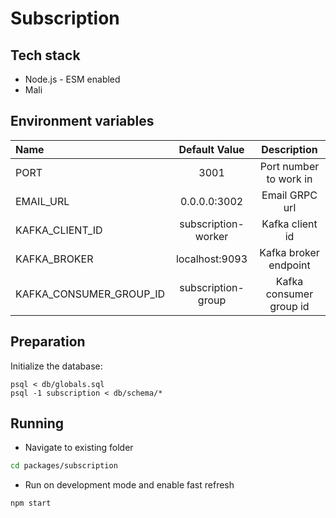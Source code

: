 # Subscription

## Tech stack

- Node.js - ESM enabled
- Mali

## Environment variables

| Name                    |    Default Value    |       Description       |
| :---------------------- | :-----------------: | :---------------------: |
| PORT                    |        3001         | Port number to work in  |
| EMAIL_URL               |    0.0.0.0:3002     |     Email GRPC url      |
| KAFKA_CLIENT_ID         | subscription-worker |     Kafka client id     |
| KAFKA_BROKER            |   localhost:9093    |  Kafka broker endpoint  |
| KAFKA_CONSUMER_GROUP_ID | subscription-group  | Kafka consumer group id |

## Preparation

Initialize the database:

    psql < db/globals.sql
    psql -1 subscription < db/schema/*

## Running

- Navigate to existing folder

```bash
cd packages/subscription
```

- Run on development mode and enable fast refresh

```bash
npm start
```
